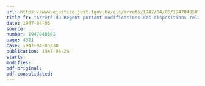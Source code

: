 ```yaml
---
url: https://www.ejustice.just.fgov.be/eli/arrete/1947/04/05/1947040501/justel
title-fr: "Arrêté du Régent portant modifications des dispositions relatives aux heures de navigation"
date: 1947-04-05
source:
number: 1947040501
page: 4321
case: 1947-04-05/30
publication: 1947-04-26
starts:
modifies:
pdf-original:
pdf-consolidated:
---
```


